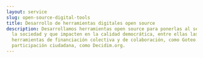 ```yaml
---
layout: service
slug: open-source-digital-tools
title: Desarrollo de herramientas digitales open source
description: Desarrollamos herramientas open source para ponerlas al servicio de
  la sociedad y que impacten en la calidad democrática, entre ellas las
  herramientas de financiación colectiva y de colaboración, como Goteo.org, y de
  participación ciudadana, como Decidim.org.
---
```

